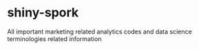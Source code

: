 # shiny-spork
All important marketing related analytics codes and data science terminologies related information
